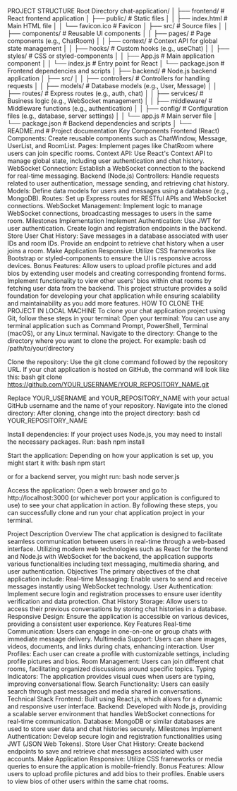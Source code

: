
PROJECT STRUCTURE
Root Directory
chat-application/
│
├── frontend/                 # React frontend application
│   ├── public/               # Static files
│   │   ├── index.html        # Main HTML file
│   │   └── favicon.ico       # Favicon
│   ├── src/                  # Source files
│   │   ├── components/        # Reusable UI components
│   │   ├── pages/            # Page components (e.g., ChatRoom)
│   │   ├── context/          # Context API for global state management
│   │   ├── hooks/            # Custom hooks (e.g., useChat)
│   │   ├── styles/           # CSS or styled-components
│   │   ├── App.js            # Main application component
│   │   └── index.js          # Entry point for React
│   └── package.json          # Frontend dependencies and scripts
│
├── backend/                  # Node.js backend application
│   ├── src/
│   │   ├── controllers/      # Controllers for handling requests
│   │   ├── models/           # Database models (e.g., User, Message)
│   │   ├── routes/           # Express routes (e.g., auth, chat)
│   │   ├── services/         # Business logic (e.g., WebSocket management)
│   │   ├── middleware/       # Middleware functions (e.g., authentication)
│   │   ├── config/           # Configuration files (e.g., database, server settings)
│   │   └── app.js            # Main server file
│   └── package.json          # Backend dependencies and scripts
│
└── README.md                 # Project documentation
Key Components
Frontend (React)
Components: Create reusable components such as ChatWindow, Message, UserList, and RoomList.
Pages: Implement pages like ChatRoom where users can join specific rooms.
Context API: Use React's Context API to manage global state, including user authentication and chat history.
WebSocket Connection: Establish a WebSocket connection to the backend for real-time messaging.
Backend (Node.js)
Controllers: Handle requests related to user authentication, message sending, and retrieving chat history.
Models: Define data models for users and messages using a database (e.g., MongoDB).
Routes: Set up Express routes for RESTful APIs and WebSocket connections.
WebSocket Management: Implement logic to manage WebSocket connections, broadcasting messages to users in the same room.
Milestones Implementation
Implement Authentication:
Use JWT for user authentication.
Create login and registration endpoints in the backend.
Store User Chat History:
Save messages in a database associated with user IDs and room IDs.
Provide an endpoint to retrieve chat history when a user joins a room.
Make Application Responsive:
Utilize CSS frameworks like Bootstrap or styled-components to ensure the UI is responsive across devices.
Bonus Features:
Allow users to upload profile pictures and add bios by extending user models and creating corresponding frontend forms.
Implement functionality to view other users' bios within chat rooms by fetching user data from the backend.
This project structure provides a solid foundation for developing your chat application while ensuring scalability and maintainability as you add more features.
HOW TO CLONE THE PROJECT IN LOCAL MACHINE
To clone your chat application project using Git, follow these steps in your terminal:
Open your terminal: You can use any terminal application such as Command Prompt, PowerShell, Terminal (macOS), or any Linux terminal.
Navigate to the directory: Change to the directory where you want to clone the project. For example:
bash
cd /path/to/your/directory

Clone the repository: Use the git clone command followed by the repository URL. If your chat application is hosted on GitHub, the command will look like this:
bash
git clone https://github.com/YOUR_USERNAME/YOUR_REPOSITORY_NAME.git

Replace YOUR_USERNAME and YOUR_REPOSITORY_NAME with your actual GitHub username and the name of your repository.
Navigate into the cloned directory: After cloning, change into the project directory:
bash
cd YOUR_REPOSITORY_NAME

Install dependencies: If your project uses Node.js, you may need to install the necessary packages. Run:
bash
npm install

Start the application: Depending on how your application is set up, you might start it with:
bash
npm start

or for a backend server, you might run:
bash
node server.js

Access the application: Open a web browser and go to http://localhost:3000 (or whichever port your application is configured to use) to see your chat application in action.
By following these steps, you can successfully clone and run your chat application project in your terminal.

Project Description
Overview
The chat application is designed to facilitate seamless communication between users in real-time through a web-based interface. Utilizing modern web technologies such as React for the frontend and Node.js with WebSocket for the backend, the application supports various functionalities including text messaging, multimedia sharing, and user authentication.
Objectives
The primary objectives of the chat application include:
Real-time Messaging: Enable users to send and receive messages instantly using WebSocket technology.
User Authentication: Implement secure login and registration processes to ensure user identity verification and data protection.
Chat History Storage: Allow users to access their previous conversations by storing chat histories in a database.
Responsive Design: Ensure the application is accessible on various devices, providing a consistent user experience.
Key Features
Real-time Communication: Users can engage in one-on-one or group chats with immediate message delivery.
Multimedia Support: Users can share images, videos, documents, and links during chats, enhancing interaction.
User Profiles: Each user can create a profile with customizable settings, including profile pictures and bios.
Room Management: Users can join different chat rooms, facilitating organized discussions around specific topics.
Typing Indicators: The application provides visual cues when users are typing, improving conversational flow.
Search Functionality: Users can easily search through past messages and media shared in conversations.
Technical Stack
Frontend: Built using React.js, which allows for a dynamic and responsive user interface.
Backend: Developed with Node.js, providing a scalable server environment that handles WebSocket connections for real-time communication.
Database: MongoDB or similar databases are used to store user data and chat histories securely.
Milestones
Implement Authentication: Develop secure login and registration functionalities using JWT (JSON Web Tokens).
Store User Chat History: Create backend endpoints to save and retrieve chat messages associated with user accounts.
Make Application Responsive: Utilize CSS frameworks or media queries to ensure the application is mobile-friendly.
Bonus Features:
Allow users to upload profile pictures and add bios to their profiles.
Enable users to view bios of other users within the same chat rooms.

